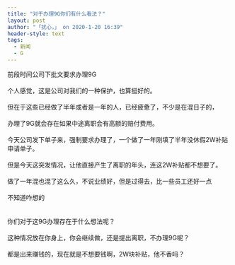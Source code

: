 ```yaml
---
title: "对于办理9G你们有什么看法？"
layout: post
author: "「扰心，」 on 2020-1-20 16:39"
header-style: text
tags:
  - 新闻
  - G
---
```


<head></head>
<body>
  前段时间公司下批文要求办理9G
 <br> 
 <br> 个人感觉，这是公司对我们的一种保护，也算挺好的。
 <br> 
 <br> 但在于这些已经做了半年或者是一年的人，已经疲惫了，不少是在混日子的，
 <br> 
 <br> 办理了9G就会存在如果中途离职会有高额的赔付费用。
 <br> 
 <br> 今天公司发下单子来，强制要求办理了，一个做了一年刚填了半年没休假2W补贴申请单子。
 <br> 
 <br> 但是今天这突发情况，让他直接产生了离职的年头，连这2W补贴都不想要了。
 <br> 
 <br> 做了一年混也混了这么久，不说业绩好，但是过得去，比一些员工还好一点
 <br> 
 <br> 不知道咋想的
 <br> 
 <br> 
 <br> 你们对于这9G办理存在于什么想法呢？
 <br> 
 <br> 这种情况放在你身上，你会继续做，还是提出离职，不办理9G呢？ 
 <br> 
 <br> 都是出来赚钱的，现在就是不想要钱啊，2W块补贴，他不香吗？
 <br>
</body>


